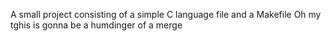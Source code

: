 A small project consisting of a simple C language file and a Makefile
Oh my tghis is gonna be a humdinger of a merge
